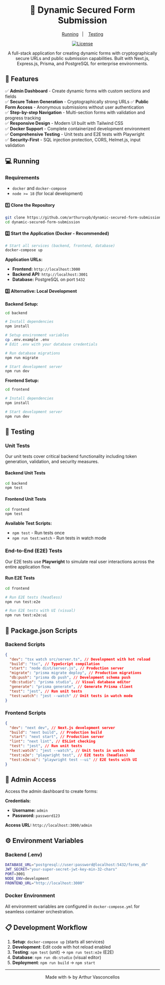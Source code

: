 <h1 align="center">🔐 Dynamic Secured Form Submission</h1>

<p align="center">
  <a href="#-running">Running</a>&nbsp;&nbsp;&nbsp;|&nbsp;&nbsp;&nbsp;
  <a href="#-testing">Testing</a>
</p>

<p align="center">
  <a href="#-license">
    <img alt="License" src="https://img.shields.io/static/v1?label=license&message=MIT&color=3b82f6&labelColor=000000">
  </a>
</p>

<p align="center">
A full-stack application for creating dynamic forms with cryptographically secure URLs and public submission capabilities. Built with Next.js, Express.js, Prisma, and PostgreSQL for enterprise environments.
</p>

## 🚀 Features

✅ **Admin Dashboard** - Create dynamic forms with custom sections and fields  
✅ **Secure Token Generation** - Cryptographically strong URLs
✅ **Public Form Access** - Anonymous submissions without user authentication  
✅ **Step-by-step Navigation** - Multi-section forms with validation and progress tracking  
✅ **Responsive Design** - Modern UI built with Tailwind CSS  
✅ **Docker Support** - Complete containerized development environment  
✅ **Comprehensive Testing** - Unit tests and E2E tests with Playwright  
✅ **Security-First** - SQL injection protection, CORS, Helmet.js, input validation

## 💻 Running

### **Requirements**

- `docker` and `docker-compose`
- `node >= 18` (for local development)

#### 1️⃣ Clone the Repository

```bash
git clone https://github.com/arthursvpb/dynamic-secured-form-submission.git
cd dynamic-secured-form-submission
```

#### 2️⃣ Start the Application (Docker - Recommended)

```bash
# Start all services (backend, frontend, database)
docker-compose up
```

**Application URLs:**

- **Frontend:** `http://localhost:3000`
- **Backend API:** `http://localhost:3001`
- **Database:** PostgreSQL on port `5432`

#### 3️⃣ Alternative: Local Development

**Backend Setup:**

```bash
cd backend

# Install dependencies
npm install

# Setup environment variables
cp .env.example .env
# Edit .env with your database credentials

# Run database migrations
npm run migrate

# Start development server
npm run dev
```

**Frontend Setup:**

```bash
cd frontend

# Install dependencies
npm install

# Start development server
npm run dev
```

## 🧪 Testing

### **Unit Tests**

Our unit tests cover critical backend functionality including token generation, validation, and security measures.

#### **Backend Unit Tests**

```bash
cd backend
npm test
```

#### **Frontend Unit Tests**

```bash
cd frontend
npm test
```

**Available Test Scripts:**

- `npm test` - Run tests once
- `npm run test:watch` - Run tests in watch mode

### **End-to-End (E2E) Tests**

Our E2E tests use **Playwright** to simulate real user interactions across the entire application flow.

#### **Run E2E Tests**

```bash
cd frontend

# Run E2E tests (headless)
npm run test:e2e

# Run E2E tests with UI (visual)
npm run test:e2e:ui
```

## 📜 Package.json Scripts

### **Backend Scripts**

```json
{
  "dev": "tsx watch src/server.ts", // Development with hot reload
  "build": "tsc", // TypeScript compilation
  "start": "node dist/server.js", // Production server
  "migrate": "prisma migrate deploy", // Production migrations
  "db:push": "prisma db push", // Development schema push
  "db:studio": "prisma studio", // Visual database editor
  "generate": "prisma generate", // Generate Prisma client
  "test": "jest", // Run unit tests
  "test:watch": "jest --watch" // Unit tests in watch mode
}
```

### **Frontend Scripts**

```json
{
  "dev": "next dev", // Next.js development server
  "build": "next build", // Production build
  "start": "next start", // Production server
  "lint": "next lint", // ESLint checking
  "test": "jest", // Run unit tests
  "test:watch": "jest --watch", // Unit tests in watch mode
  "test:e2e": "playwright test", // E2E tests (headless)
  "test:e2e:ui": "playwright test --ui" // E2E tests with UI
}
```

## 🔐 Admin Access

Access the admin dashboard to create forms:

**Credentials:**

- **Username:** `admin`
- **Password:** `password123`

**Access URL:** `http://localhost:3000/admin`

## ⚙️ Environment Variables

### **Backend (.env)**

```bash
DATABASE_URL="postgresql://user:password@localhost:5432/forms_db"
JWT_SECRET="your-super-secret-jwt-key-min-32-chars"
PORT=3001
NODE_ENV=development
FRONTEND_URL="http://localhost:3000"
```

### **Docker Environment**

All environment variables are configured in `docker-compose.yml` for seamless container orchestration.

## 📋 Development Workflow

1. **Setup**: `docker-compose up` (starts all services)
2. **Development**: Edit code with hot reload enabled
3. **Testing**: `npm test` (unit) → `npm run test:e2e` (E2E)
4. **Database**: `npm run db:studio` (visual editor)
5. **Deployment**: `npm run build` → `npm start`

---

<p align="center">Made with ☕️ by Arthur Vasconcellos</p>
